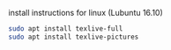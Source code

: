 install instructions for linux (Lubuntu 16.10)

```bash
sudo apt install texlive-full
sudo apt install texlive-pictures
```

